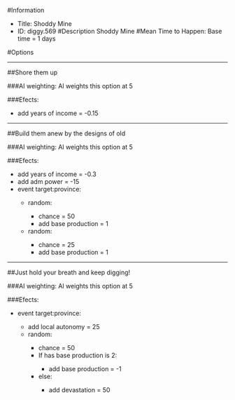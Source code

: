 #Information
 - Title: Shoddy Mine
 - ID: diggy.569
#Description
Shoddy Mine
#Mean Time to Happen:
Base time = 1 days

#Options

___
##Shore them up

###AI weighting:
AI weights this option at 5


###Efects:<ul><li>add years of income = -0.15</li></ul>

___
##Build them anew by the designs of old

###AI weighting:
AI weights this option at 5


###Efects:<ul><li>add years of income = -0.3</li><li>add adm power = -15</li><li>event target:province:</li><ul><li>random:</li><ul><li>chance = 50</li><li>add base production = 1</li></ul><li>random:</li><ul><li>chance = 25</li><li>add base production = 1</li></ul></ul></ul>

___
##Just hold your breath and keep digging!

###AI weighting:
AI weights this option at 5


###Efects:<ul><li>event target:province:</li><ul><li>add local autonomy = 25</li><li>random:</li><ul><li>chance = 50</li><li>If has base production is 2:</li><ul><li>add base production = -1</li></ul><li>else:</li><ul><li>add devastation = 50</li></ul></ul></ul></ul>
